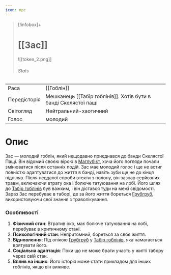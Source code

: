 ```yaml
---
icon: npc
---
```

>[!infobox]+
># [[Зас]]
>![[token_2.png]]
>###### Stats
|   |   |
|---|---|
|Раса|[[Гоблін]]|
|Передісторія| Мешканець [[Табір гоблінів]]. Хотів бути в банді Скелястої пащі|
|Світогляд| Нейтральний-хаотичний|
|Голос| молодий|

# Опис

Зас — молодий гоблін, який нещодавно приєднався до банди Скелястої Пащі. Він відомий своєю вірою в [Маглубієт](app://obsidian.md/%D0%9C%D0%B0%D0%B3%D0%BB%D1%83%D0%B1%D1%96%D1%94%D1%82), хоча його погляди почали змінюватися після останніх подій. Зас має молодий голос і ще не встиг повністю адаптуватися до життя в банді, навіть зуби ще не до кінця підпіляв. Після невдалої спроби втекти з полону, він зазнав серйозних травм, включаючи втрату ока і болюче татуювання на лобі. Його шлях до [Табір гоблінів](app://obsidian.md/%D0%A2%D0%B0%D0%B1%D1%96%D1%80%20%D0%B3%D0%BE%D0%B1%D0%BB%D1%96%D0%BD%D1%96%D0%B2) був важким, і він дістався туди на межі свідомості. Зараз Зас перебуває в таборі, де за його життя бореться [Грубгруб](app://obsidian.md/%D0%93%D1%80%D1%83%D0%B1%D0%B3%D1%80%D1%83%D0%B1), використовуючи свої знання з траволікування.

### Особливості

1. **Фізичний стан**: Втратив око, має болюче татуювання на лобі, перебуває в критичному стані.
2. **Психологічний стан**: Непритомний, бореться за своє життя.
3. **Відновлення**: Під опікою [Грубгруб](app://obsidian.md/%D0%93%D1%80%D1%83%D0%B1%D0%B3%D1%80%D1%83%D0%B1) у [Табір гоблінів](app://obsidian.md/%D0%A2%D0%B0%D0%B1%D1%96%D1%80%20%D0%B3%D0%BE%D0%B1%D0%BB%D1%96%D0%BD%D1%96%D0%B2), яка намагається врятувати його.
4. **Соціальна адаптація**: Поки що не може брати участь у житті табору через свій стан.
5. **Вплив на інших**: Його історія може стати прикладом для інших гоблінів, якщо він виживе.